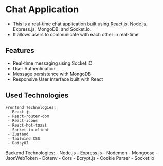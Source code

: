 # Chat Application
   - This is a real-time chat application built using React.js, Node.js, Express.js, MongoDB, and Socket.io.
   - It allows users to communicate with each other in real-time.

## Features
   - Real-time messaging using Socket.iO
   - User Authentication
   - Message persistence with MongoDB
   - Responsive User Interface built with React

## Used Technologies
    Frontend Technologies:
     - React.js
     - React-router-dom
     - React-icons
     - React-hot-toast
     - Socket-io-client
     - Zustand
     - Tailwind CSS
     - DaisyUI
   Backend Technologies:
     - Node.js
     - Express.js
     - Nodemon
     - Mongoose
     - JsonWebToken
     - Dotenv
     - Cors
     - Bcrypt.js
     - Cookie Parser
     - Socket.io

